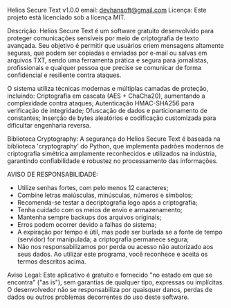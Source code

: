 Helios Secure Text v1.0.0
email: devhansoft@gmail.com
Licença: Este projeto está licenciado sob a licença MIT.

Descrição:
Helios Secure Text é um software gratuito desenvolvido para proteger comunicações sensíveis por meio de 
criptografia de texto avançada. Seu objetivo é permitir que usuários criem mensagens altamente seguras, 
que podem ser copiadas e enviadas por e-mail ou salvas em arquivos TXT, sendo uma ferramenta prática e segura para jornalistas, 
profissionais e qualquer pessoa que precise se comunicar de forma confidencial e resiliente contra ataques.

O sistema utiliza técnicas modernas e múltiplas camadas de proteção, incluindo:
Criptografia em cascata (AES + ChaCha20), aumentando a complexidade contra ataques; 
Autenticação HMAC-SHA256 para verificação de integridade; 
Ofuscação de dados e particionamento de constantes; 
Inserção de bytes aleatórios e codificação customizada para dificultar engenharia reversa.

Biblioteca Cryptography:
A segurança do Helios Secure Text é baseada na biblioteca 'cryptography' do Python, 
que implementa padrões modernos de criptografia simétrica amplamente reconhecidos e utilizados na indústria, 
garantindo confiabilidade e robustez no processamento das informações.

AVISO DE RESPONSABILIDADE:
- Utilize senhas fortes, com pelo menos 12 caracteres;
- Combine letras maiúsculas, minúsculas, números e símbolos;
- Recomenda-se testar a decriptografia logo após a criptografia;
- Tenha cuidado com os meios de envio e armazenamento;
- Mantenha sempre backups dos arquivos originais;
- Erros podem ocorrer devido a falhas do sistema;
- A expiração por tempo é útil, mas pode ser burlada se a fonte de tempo (servidor) for manipulada; a criptografia permanece segura;
- Não nos responsabilizamos por perda ou acesso não autorizado aos seus dados.
Ao utilizar este programa, você reconhece e aceita os termos descritos acima.

Aviso Legal:
Este aplicativo é gratuito e fornecido "no estado em que se encontra" ("as is"), sem garantias de qualquer tipo, expressas ou implícitas.
O desenvolvedor não se responsabiliza por quaisquer danos, perdas de dados ou outros problemas decorrentes do uso deste software.

